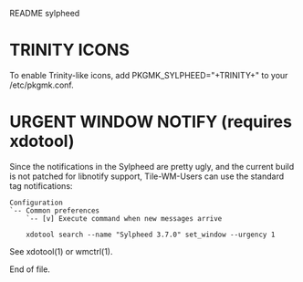 README sylpheed


TRINITY ICONS
=============

To enable Trinity-like icons, add PKGMK_SYLPHEED="+TRINITY+" to your
/etc/pkgmk.conf.


URGENT WINDOW NOTIFY (requires xdotool)
=======================================

Since the notifications in the Sylpheed are pretty ugly, and the current build
is not patched for libnotify support, Tile-WM-Users can use the standard tag
notifications:

	Configuration
	`-- Common preferences
	    `-- [v] Execute command when new messages arrive

		xdotool search --name "Sylpheed 3.7.0" set_window --urgency 1

See xdotool(1) or wmctrl(1).


End of file.
